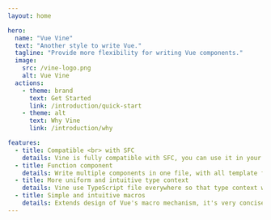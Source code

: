 ```yaml
---
layout: home

hero:
  name: "Vue Vine"
  text: "Another style to write Vue."
  tagline: "Provide more flexibility for writing Vue components."
  image:
    src: /vine-logo.png
    alt: Vue Vine
  actions:
    - theme: brand
      text: Get Started
      link: /introduction/quick-start
    - theme: alt
      text: Why Vine
      link: /introduction/why

features:
  - title: Compatible <br> with SFC
    details: Vine is fully compatible with SFC, you can use it in your existing project.
  - title: Function component
    details: Write multiple components in one file, with all template features you love in Vue.js.
  - title: More uniform and intuitive type context
    details: Vine use TypeScript file everywhere so that type context would flow more naturally.
  - title: Simple and intuitive macros
    details: Extends design of Vue's macro mechanism, it's very concise and less mental burden.
---
```


<Recommend />

<Sponsors />
